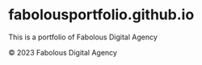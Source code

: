 # fabolousportfolio.github.io
This is a portfolio of Fabolous Digital Agency

&copy; 2023 Fabolous Digital Agency
